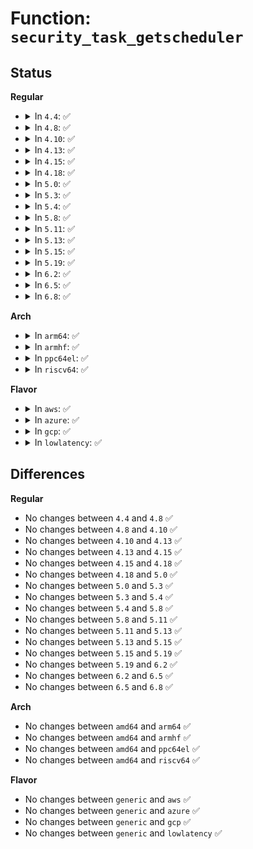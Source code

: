 # Function: <code>security_task_getscheduler</code>

## Status
<b>Regular</b>
<ul>
<li>
<details>
<summary>In <code>4.4</code>: ✅</summary>

```c
int security_task_getscheduler(struct task_struct *p);
```

**Collision:** Unique Global

**Inline:** No

**Transformation:** False

**Instances:**

```
In security/security.c (ffffffff8133e740)
Location: security/security.c:977
Inline: False
Direct callers:
  - kernel/sched/core.c:SyS_sched_getscheduler
  - kernel/sched/core.c:SyS_sched_getparam
  - kernel/sched/core.c:SyS_sched_getattr
  - kernel/sched/core.c:sched_getaffinity
  - kernel/sched/core.c:SyS_sched_rr_get_interval
```
**Symbols:**

```
ffffffff8133e740-ffffffff8133e783: security_task_getscheduler (STB_GLOBAL)
```
</details>
</li>
<li>
<details>
<summary>In <code>4.8</code>: ✅</summary>

```c
int security_task_getscheduler(struct task_struct *p);
```

**Collision:** Unique Global

**Inline:** No

**Transformation:** False

**Instances:**

```
In security/security.c (ffffffff81373d50)
Location: security/security.c:1001
Inline: False
Direct callers:
  - kernel/sched/core.c:SyS_sched_rr_get_interval
  - kernel/sched/core.c:sched_getaffinity
  - kernel/sched/core.c:SyS_sched_getattr
  - kernel/sched/core.c:SyS_sched_getparam
  - kernel/sched/core.c:SyS_sched_getscheduler
```
**Symbols:**

```
ffffffff81373d50-ffffffff81373d93: security_task_getscheduler (STB_GLOBAL)
```
</details>
</li>
<li>
<details>
<summary>In <code>4.10</code>: ✅</summary>

```c
int security_task_getscheduler(struct task_struct *p);
```

**Collision:** Unique Global

**Inline:** No

**Transformation:** False

**Instances:**

```
In security/security.c (ffffffff8138a680)
Location: security/security.c:1022
Inline: False
Direct callers:
  - kernel/sched/core.c:SyS_sched_rr_get_interval
  - kernel/sched/core.c:sched_getaffinity
  - kernel/sched/core.c:SyS_sched_getattr
  - kernel/sched/core.c:SyS_sched_getparam
  - kernel/sched/core.c:SyS_sched_getscheduler
  - fs/proc/base.c:timerslack_ns_show
```
**Symbols:**

```
ffffffff8138a680-ffffffff8138a6c3: security_task_getscheduler (STB_GLOBAL)
```
</details>
</li>
<li>
<details>
<summary>In <code>4.13</code>: ✅</summary>

```c
int security_task_getscheduler(struct task_struct *p);
```

**Collision:** Unique Global

**Inline:** No

**Transformation:** False

**Instances:**

```
In security/security.c (ffffffff8139fbd0)
Location: security/security.c:1665
Inline: False
Direct callers:
  - kernel/sched/core.c:SyS_sched_rr_get_interval
  - kernel/sched/core.c:sched_getaffinity
  - kernel/sched/core.c:SyS_sched_getattr
  - kernel/sched/core.c:SyS_sched_getparam
  - kernel/sched/core.c:SyS_sched_getscheduler
  - fs/proc/base.c:timerslack_ns_show
```
**Symbols:**

```
ffffffff8139fbd0-ffffffff8139fc13: security_task_getscheduler (STB_GLOBAL)
```
</details>
</li>
<li>
<details>
<summary>In <code>4.15</code>: ✅</summary>

```c
int security_task_getscheduler(struct task_struct *p);
```

**Collision:** Unique Global

**Inline:** No

**Transformation:** False

**Instances:**

```
In security/security.c (ffffffff813c5810)
Location: security/security.c:1627
Inline: False
Direct callers:
  - kernel/sched/core.c:sched_rr_get_interval
  - kernel/sched/core.c:sched_getaffinity
  - kernel/sched/core.c:SyS_sched_getattr
  - kernel/sched/core.c:SyS_sched_getparam
  - kernel/sched/core.c:SyS_sched_getscheduler
  - fs/proc/base.c:timerslack_ns_show
```
**Symbols:**

```
ffffffff813c5810-ffffffff813c5859: security_task_getscheduler (STB_GLOBAL)
```
</details>
</li>
<li>
<details>
<summary>In <code>4.18</code>: ✅</summary>

```c
int security_task_getscheduler(struct task_struct *p);
```

**Collision:** Unique Global

**Inline:** No

**Transformation:** False

**Instances:**

```
In security/security.c (ffffffff813f5810)
Location: security/security.c:1131
Inline: False
Direct callers:
  - kernel/sched/core.c:sched_rr_get_interval
  - kernel/sched/core.c:sched_getaffinity
  - kernel/sched/core.c:__ia32_sys_sched_getattr
  - kernel/sched/core.c:__x64_sys_sched_getattr
  - kernel/sched/core.c:__ia32_sys_sched_getparam
  - kernel/sched/core.c:__x64_sys_sched_getparam
  - kernel/sched/core.c:__ia32_sys_sched_getscheduler
  - kernel/sched/core.c:__x64_sys_sched_getscheduler
  - fs/proc/base.c:timerslack_ns_show
```
**Symbols:**

```
ffffffff813f5810-ffffffff813f584a: security_task_getscheduler (STB_GLOBAL)
```
</details>
</li>
<li>
<details>
<summary>In <code>5.0</code>: ✅</summary>

```c
int security_task_getscheduler(struct task_struct *p);
```

**Collision:** Unique Global

**Inline:** No

**Transformation:** False

**Instances:**

```
In security/security.c (ffffffff81410e40)
Location: security/security.c:1739
Inline: False
Direct callers:
  - kernel/sched/core.c:sched_rr_get_interval
  - kernel/sched/core.c:sched_getaffinity
  - kernel/sched/core.c:__ia32_sys_sched_getattr
  - kernel/sched/core.c:__x64_sys_sched_getattr
  - kernel/sched/core.c:__ia32_sys_sched_getparam
  - kernel/sched/core.c:__x64_sys_sched_getparam
  - kernel/sched/core.c:__ia32_sys_sched_getscheduler
  - kernel/sched/core.c:__x64_sys_sched_getscheduler
  - fs/proc/base.c:timerslack_ns_show
```
**Symbols:**

```
ffffffff81410e40-ffffffff81410e7a: security_task_getscheduler (STB_GLOBAL)
```
</details>
</li>
<li>
<details>
<summary>In <code>5.3</code>: ✅</summary>

```c
int security_task_getscheduler(struct task_struct *p);
```

**Collision:** Unique Global

**Inline:** No

**Transformation:** False

**Instances:**

```
In security/security.c (ffffffff8143e660)
Location: security/security.c:1758
Inline: False
Direct callers:
  - kernel/sched/core.c:sched_rr_get_interval
  - kernel/sched/core.c:sched_getaffinity
  - kernel/sched/core.c:__ia32_sys_sched_getattr
  - kernel/sched/core.c:__x64_sys_sched_getattr
  - kernel/sched/core.c:__ia32_sys_sched_getparam
  - kernel/sched/core.c:__x64_sys_sched_getparam
  - kernel/sched/core.c:__ia32_sys_sched_getscheduler
  - kernel/sched/core.c:__x64_sys_sched_getscheduler
  - fs/proc/base.c:timerslack_ns_show
```
**Symbols:**

```
ffffffff8143e660-ffffffff8143e6a1: security_task_getscheduler (STB_GLOBAL)
```
</details>
</li>
<li>
<details>
<summary>In <code>5.4</code>: ✅</summary>

```c
int security_task_getscheduler(struct task_struct *p);
```

**Collision:** Unique Global

**Inline:** No

**Transformation:** False

**Instances:**

```
In security/security.c (ffffffff81458080)
Location: security/security.c:1797
Inline: False
Direct callers:
  - kernel/sched/core.c:sched_rr_get_interval
  - kernel/sched/core.c:sched_getaffinity
  - kernel/sched/core.c:__ia32_sys_sched_getattr
  - kernel/sched/core.c:__x64_sys_sched_getattr
  - kernel/sched/core.c:__ia32_sys_sched_getparam
  - kernel/sched/core.c:__x64_sys_sched_getparam
  - kernel/sched/core.c:__ia32_sys_sched_getscheduler
  - kernel/sched/core.c:__x64_sys_sched_getscheduler
  - fs/proc/base.c:timerslack_ns_show
```
**Symbols:**

```
ffffffff81458080-ffffffff814580ba: security_task_getscheduler (STB_GLOBAL)
```
</details>
</li>
<li>
<details>
<summary>In <code>5.8</code>: ✅</summary>

```c
int security_task_getscheduler(struct task_struct *p);
```

**Collision:** Unique Global

**Inline:** No

**Transformation:** False

**Instances:**

```
In security/security.c (ffffffff814aaf10)
Location: security/security.c:1993
Inline: False
Direct callers:
  - kernel/sched/core.c:sched_rr_get_interval
  - kernel/sched/core.c:sched_getaffinity
  - kernel/sched/core.c:__ia32_sys_sched_getattr
  - kernel/sched/core.c:__x64_sys_sched_getattr
  - kernel/sched/core.c:__ia32_sys_sched_getparam
  - kernel/sched/core.c:__x64_sys_sched_getparam
  - kernel/sched/core.c:__ia32_sys_sched_getscheduler
  - kernel/sched/core.c:__x64_sys_sched_getscheduler
  - fs/proc/base.c:timerslack_ns_show
```
**Symbols:**

```
ffffffff814aaf10-ffffffff814aaf4a: security_task_getscheduler (STB_GLOBAL)
```
</details>
</li>
<li>
<details>
<summary>In <code>5.11</code>: ✅</summary>

```c
int security_task_getscheduler(struct task_struct *p);
```

**Collision:** Unique Global

**Inline:** No

**Transformation:** False

**Instances:**

```
In security/security.c (ffffffff814c8510)
Location: security/security.c:2010
Inline: False
Direct callers:
  - kernel/sched/core.c:sched_rr_get_interval
  - kernel/sched/core.c:sched_getaffinity
  - kernel/sched/core.c:__ia32_sys_sched_getattr
  - kernel/sched/core.c:__x64_sys_sched_getattr
  - kernel/sched/core.c:__ia32_sys_sched_getparam
  - kernel/sched/core.c:__x64_sys_sched_getparam
  - kernel/sched/core.c:__ia32_sys_sched_getscheduler
  - kernel/sched/core.c:__x64_sys_sched_getscheduler
  - fs/proc/base.c:timerslack_ns_show
```
**Symbols:**

```
ffffffff814c8510-ffffffff814c854a: security_task_getscheduler (STB_GLOBAL)
```
</details>
</li>
<li>
<details>
<summary>In <code>5.13</code>: ✅</summary>

```c
int security_task_getscheduler(struct task_struct *p);
```

**Collision:** Unique Global

**Inline:** No

**Transformation:** False

**Instances:**

```
In security/security.c (ffffffff814ceb50)
Location: security/security.c:2073
Inline: False
Direct callers:
  - kernel/sched/core.c:sched_rr_get_interval
  - kernel/sched/core.c:sched_getaffinity
  - kernel/sched/core.c:__ia32_sys_sched_getattr
  - kernel/sched/core.c:__x64_sys_sched_getattr
  - kernel/sched/core.c:__ia32_sys_sched_getparam
  - kernel/sched/core.c:__x64_sys_sched_getparam
  - kernel/sched/core.c:__ia32_sys_sched_getscheduler
  - kernel/sched/core.c:__x64_sys_sched_getscheduler
  - fs/proc/base.c:timerslack_ns_show
```
**Symbols:**

```
ffffffff814ceb50-ffffffff814ceb8a: security_task_getscheduler (STB_GLOBAL)
```
</details>
</li>
<li>
<details>
<summary>In <code>5.15</code>: ✅</summary>

```c
int security_task_getscheduler(struct task_struct *p);
```

**Collision:** Unique Global

**Inline:** No

**Transformation:** False

**Instances:**

```
In security/security.c (ffffffff81527810)
Location: security/security.c:2081
Inline: False
Direct callers:
  - kernel/sched/core.c:sched_rr_get_interval
  - kernel/sched/core.c:sched_getaffinity
  - kernel/sched/core.c:__ia32_sys_sched_getattr
  - kernel/sched/core.c:__x64_sys_sched_getattr
  - kernel/sched/core.c:__ia32_sys_sched_getparam
  - kernel/sched/core.c:__x64_sys_sched_getparam
  - kernel/sched/core.c:__ia32_sys_sched_getscheduler
  - kernel/sched/core.c:__x64_sys_sched_getscheduler
  - fs/proc/base.c:timerslack_ns_show
```
**Symbols:**

```
ffffffff81527810-ffffffff8152784a: security_task_getscheduler (STB_GLOBAL)
```
</details>
</li>
<li>
<details>
<summary>In <code>5.19</code>: ✅</summary>

```c
int security_task_getscheduler(struct task_struct *p);
```

**Collision:** Unique Global

**Inline:** No

**Transformation:** False

**Instances:**

```
In security/security.c (ffffffff815bc6c0)
Location: security/security.c:2087
Inline: False
Direct callers:
  - kernel/sched/core.c:sched_rr_get_interval
  - kernel/sched/core.c:sched_getaffinity
  - kernel/sched/core.c:__ia32_sys_sched_getattr
  - kernel/sched/core.c:__x64_sys_sched_getattr
  - kernel/sched/core.c:__ia32_sys_sched_getparam
  - kernel/sched/core.c:__x64_sys_sched_getparam
  - kernel/sched/core.c:__ia32_sys_sched_getscheduler
  - kernel/sched/core.c:__x64_sys_sched_getscheduler
  - fs/proc/base.c:timerslack_ns_show
```
**Symbols:**

```
ffffffff815bc6c0-ffffffff815bc70d: security_task_getscheduler (STB_GLOBAL)
```
</details>
</li>
<li>
<details>
<summary>In <code>6.2</code>: ✅</summary>

```c
int security_task_getscheduler(struct task_struct *p);
```

**Collision:** Unique Global

**Inline:** No

**Transformation:** False

**Instances:**

```
In security/security.c (ffffffff81668730)
Location: security/security.c:2139
Inline: False
Direct callers:
  - kernel/sched/core.c:sched_rr_get_interval
  - kernel/sched/core.c:sched_getaffinity
  - kernel/sched/core.c:__ia32_sys_sched_getattr
  - kernel/sched/core.c:__x64_sys_sched_getattr
  - kernel/sched/core.c:__ia32_sys_sched_getparam
  - kernel/sched/core.c:__x64_sys_sched_getparam
  - kernel/sched/core.c:__ia32_sys_sched_getscheduler
  - kernel/sched/core.c:__x64_sys_sched_getscheduler
  - fs/proc/base.c:timerslack_ns_show
```
**Symbols:**

```
ffffffff81668730-ffffffff8166877d: security_task_getscheduler (STB_GLOBAL)
```
</details>
</li>
<li>
<details>
<summary>In <code>6.5</code>: ✅</summary>

```c
int security_task_getscheduler(struct task_struct *p);
```

**Collision:** Unique Global

**Inline:** No

**Transformation:** False

**Instances:**

```
In security/security.c (ffffffff816a0d80)
Location: security/security.c:3521
Inline: False
Direct callers:
  - kernel/sched/core.c:sched_rr_get_interval
  - kernel/sched/core.c:sched_getaffinity
  - kernel/sched/core.c:__ia32_sys_sched_getattr
  - kernel/sched/core.c:__x64_sys_sched_getattr
  - kernel/sched/core.c:__ia32_sys_sched_getparam
  - kernel/sched/core.c:__x64_sys_sched_getparam
  - kernel/sched/core.c:__ia32_sys_sched_getscheduler
  - kernel/sched/core.c:__x64_sys_sched_getscheduler
  - fs/proc/base.c:timerslack_ns_show
```
**Symbols:**

```
ffffffff816a0d80-ffffffff816a0dcd: security_task_getscheduler (STB_GLOBAL)
```
</details>
</li>
<li>
<details>
<summary>In <code>6.8</code>: ✅</summary>

```c
int security_task_getscheduler(struct task_struct *p);
```

**Collision:** Unique Global

**Inline:** No

**Transformation:** False

**Instances:**

```
In security/security.c (ffffffff816dd750)
Location: security/security.c:3580
Inline: False
Direct callers:
  - kernel/sched/core.c:sched_getaffinity
  - kernel/sched/core.c:__ia32_sys_sched_getattr
  - kernel/sched/core.c:__x64_sys_sched_getattr
  - kernel/sched/core.c:__ia32_sys_sched_getparam
  - kernel/sched/core.c:__x64_sys_sched_getparam
  - kernel/sched/core.c:__ia32_sys_sched_getscheduler
  - kernel/sched/core.c:__x64_sys_sched_getscheduler
  - fs/proc/base.c:timerslack_ns_show
```
**Symbols:**

```
ffffffff816dd750-ffffffff816dd79d: security_task_getscheduler (STB_GLOBAL)
```
</details>
</li>
</ul>
<b>Arch</b>
<ul>
<li>
<details>
<summary>In <code>arm64</code>: ✅</summary>

```c
int security_task_getscheduler(struct task_struct *p);
```

**Collision:** Unique Global

**Inline:** No

**Transformation:** False

**Instances:**

```
In security/security.c (ffff800010543e48)
Location: security/security.c:1797
Inline: False
Direct callers:
  - kernel/sched/core.c:sched_rr_get_interval
  - kernel/sched/core.c:sched_getaffinity
  - kernel/sched/core.c:__arm64_sys_sched_getattr
  - kernel/sched/core.c:__arm64_sys_sched_getparam
  - kernel/sched/core.c:__arm64_sys_sched_getscheduler
  - fs/proc/base.c:timerslack_ns_show
```
**Symbols:**

```
ffff800010543e48-ffff800010543e98: security_task_getscheduler (STB_GLOBAL)
```
</details>
</li>
<li>
<details>
<summary>In <code>armhf</code>: ✅</summary>

```c
int security_task_getscheduler(struct task_struct *p);
```

**Collision:** Unique Global

**Inline:** No

**Transformation:** False

**Instances:**

```
In security/security.c (c06f9d98)
Location: security/security.c:1797
Inline: False
Direct callers:
  - kernel/sched/core.c:sched_rr_get_interval
  - kernel/sched/core.c:sched_getaffinity
  - kernel/sched/core.c:__se_sys_sched_getattr
  - kernel/sched/core.c:__se_sys_sched_getparam
  - kernel/sched/core.c:__se_sys_sched_getscheduler
  - fs/proc/base.c:timerslack_ns_show
```
**Symbols:**

```
c06f9d98-c06f9dec: security_task_getscheduler (STB_GLOBAL)
```
</details>
</li>
<li>
<details>
<summary>In <code>ppc64el</code>: ✅</summary>

```c
int security_task_getscheduler(struct task_struct *p);
```

**Collision:** Unique Global

**Inline:** No

**Transformation:** False

**Instances:**

```
In security/security.c (c000000000698650)
Location: security/security.c:1797
Inline: False
Direct callers:
  - kernel/sched/core.c:sched_rr_get_interval
  - kernel/sched/core.c:sched_getaffinity
  - kernel/sched/core.c:__se_sys_sched_getattr
  - kernel/sched/core.c:__se_sys_sched_getparam
  - kernel/sched/core.c:__se_sys_sched_getscheduler
  - fs/proc/base.c:timerslack_ns_show
```
**Symbols:**

```
c000000000698650-c0000000006986f8: security_task_getscheduler (STB_GLOBAL)
```
</details>
</li>
<li>
<details>
<summary>In <code>riscv64</code>: ✅</summary>

```c
int security_task_getscheduler(struct task_struct *p);
```

**Collision:** Unique Global

**Inline:** No

**Transformation:** False

**Instances:**

```
In security/security.c (ffffffe0003a0170)
Location: security/security.c:1797
Inline: False
Direct callers:
  - kernel/sched/core.c:__se_sys_sched_rr_get_interval
  - kernel/sched/core.c:sched_getaffinity
  - kernel/sched/core.c:__se_sys_sched_getattr
  - kernel/sched/core.c:__se_sys_sched_getparam
  - kernel/sched/core.c:__se_sys_sched_getscheduler
  - fs/proc/base.c:timerslack_ns_show
```
**Symbols:**

```
ffffffe0003a0170-ffffffe0003a01ac: security_task_getscheduler (STB_GLOBAL)
```
</details>
</li>
</ul>
<b>Flavor</b>
<ul>
<li>
<details>
<summary>In <code>aws</code>: ✅</summary>

```c
int security_task_getscheduler(struct task_struct *p);
```

**Collision:** Unique Global

**Inline:** No

**Transformation:** False

**Instances:**

```
In security/security.c (ffffffff81450660)
Location: security/security.c:1797
Inline: False
Direct callers:
  - kernel/sched/core.c:sched_rr_get_interval
  - kernel/sched/core.c:sched_getaffinity
  - kernel/sched/core.c:__ia32_sys_sched_getattr
  - kernel/sched/core.c:__x64_sys_sched_getattr
  - kernel/sched/core.c:__ia32_sys_sched_getparam
  - kernel/sched/core.c:__x64_sys_sched_getparam
  - kernel/sched/core.c:__ia32_sys_sched_getscheduler
  - kernel/sched/core.c:__x64_sys_sched_getscheduler
  - fs/proc/base.c:timerslack_ns_show
```
**Symbols:**

```
ffffffff81450660-ffffffff8145069a: security_task_getscheduler (STB_GLOBAL)
```
</details>
</li>
<li>
<details>
<summary>In <code>azure</code>: ✅</summary>

```c
int security_task_getscheduler(struct task_struct *p);
```

**Collision:** Unique Global

**Inline:** No

**Transformation:** False

**Instances:**

```
In security/security.c (ffffffff814410b0)
Location: security/security.c:1797
Inline: False
Direct callers:
  - kernel/sched/core.c:sched_rr_get_interval
  - kernel/sched/core.c:sched_getaffinity
  - kernel/sched/core.c:__ia32_sys_sched_getattr
  - kernel/sched/core.c:__x64_sys_sched_getattr
  - kernel/sched/core.c:__ia32_sys_sched_getparam
  - kernel/sched/core.c:__x64_sys_sched_getparam
  - kernel/sched/core.c:__ia32_sys_sched_getscheduler
  - kernel/sched/core.c:__x64_sys_sched_getscheduler
  - fs/proc/base.c:timerslack_ns_show
```
**Symbols:**

```
ffffffff814410b0-ffffffff814410ea: security_task_getscheduler (STB_GLOBAL)
```
</details>
</li>
<li>
<details>
<summary>In <code>gcp</code>: ✅</summary>

```c
int security_task_getscheduler(struct task_struct *p);
```

**Collision:** Unique Global

**Inline:** No

**Transformation:** False

**Instances:**

```
In security/security.c (ffffffff8144c700)
Location: security/security.c:1797
Inline: False
Direct callers:
  - kernel/sched/core.c:sched_rr_get_interval
  - kernel/sched/core.c:sched_getaffinity
  - kernel/sched/core.c:__ia32_sys_sched_getattr
  - kernel/sched/core.c:__x64_sys_sched_getattr
  - kernel/sched/core.c:__ia32_sys_sched_getparam
  - kernel/sched/core.c:__x64_sys_sched_getparam
  - kernel/sched/core.c:__ia32_sys_sched_getscheduler
  - kernel/sched/core.c:__x64_sys_sched_getscheduler
  - fs/proc/base.c:timerslack_ns_show
```
**Symbols:**

```
ffffffff8144c700-ffffffff8144c73a: security_task_getscheduler (STB_GLOBAL)
```
</details>
</li>
<li>
<details>
<summary>In <code>lowlatency</code>: ✅</summary>

```c
int security_task_getscheduler(struct task_struct *p);
```

**Collision:** Unique Global

**Inline:** No

**Transformation:** False

**Instances:**

```
In security/security.c (ffffffff81463ad0)
Location: security/security.c:1797
Inline: False
Direct callers:
  - kernel/sched/core.c:sched_rr_get_interval
  - kernel/sched/core.c:sched_getaffinity
  - kernel/sched/core.c:__ia32_sys_sched_getattr
  - kernel/sched/core.c:__x64_sys_sched_getattr
  - kernel/sched/core.c:__ia32_sys_sched_getparam
  - kernel/sched/core.c:__x64_sys_sched_getparam
  - kernel/sched/core.c:__ia32_sys_sched_getscheduler
  - kernel/sched/core.c:__x64_sys_sched_getscheduler
  - fs/proc/base.c:timerslack_ns_show
```
**Symbols:**

```
ffffffff81463ad0-ffffffff81463b0a: security_task_getscheduler (STB_GLOBAL)
```
</details>
</li>
</ul>

## Differences
<b>Regular</b>
<ul>
<li>
No changes between <code>4.4</code> and <code>4.8</code> ✅
</li>
<li>
No changes between <code>4.8</code> and <code>4.10</code> ✅
</li>
<li>
No changes between <code>4.10</code> and <code>4.13</code> ✅
</li>
<li>
No changes between <code>4.13</code> and <code>4.15</code> ✅
</li>
<li>
No changes between <code>4.15</code> and <code>4.18</code> ✅
</li>
<li>
No changes between <code>4.18</code> and <code>5.0</code> ✅
</li>
<li>
No changes between <code>5.0</code> and <code>5.3</code> ✅
</li>
<li>
No changes between <code>5.3</code> and <code>5.4</code> ✅
</li>
<li>
No changes between <code>5.4</code> and <code>5.8</code> ✅
</li>
<li>
No changes between <code>5.8</code> and <code>5.11</code> ✅
</li>
<li>
No changes between <code>5.11</code> and <code>5.13</code> ✅
</li>
<li>
No changes between <code>5.13</code> and <code>5.15</code> ✅
</li>
<li>
No changes between <code>5.15</code> and <code>5.19</code> ✅
</li>
<li>
No changes between <code>5.19</code> and <code>6.2</code> ✅
</li>
<li>
No changes between <code>6.2</code> and <code>6.5</code> ✅
</li>
<li>
No changes between <code>6.5</code> and <code>6.8</code> ✅
</li>
</ul>
<b>Arch</b>
<ul>
<li>
No changes between <code>amd64</code> and <code>arm64</code> ✅
</li>
<li>
No changes between <code>amd64</code> and <code>armhf</code> ✅
</li>
<li>
No changes between <code>amd64</code> and <code>ppc64el</code> ✅
</li>
<li>
No changes between <code>amd64</code> and <code>riscv64</code> ✅
</li>
</ul>
<b>Flavor</b>
<ul>
<li>
No changes between <code>generic</code> and <code>aws</code> ✅
</li>
<li>
No changes between <code>generic</code> and <code>azure</code> ✅
</li>
<li>
No changes between <code>generic</code> and <code>gcp</code> ✅
</li>
<li>
No changes between <code>generic</code> and <code>lowlatency</code> ✅
</li>
</ul>
